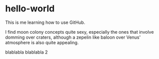 # hello-world
This is me learning how to use GitHub.

I find moon colony concepts quite sexy, especially the ones that involve domming over craters, although a zepelin like baloon over Venus' atmosphere is also quite appealing.

blablabla
blablabla 2